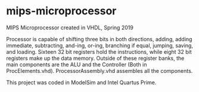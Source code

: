# mips-microprocessor
MIPS Microprocessor created in VHDL, Spring 2019

Processor is capable of shifting three bits in both directions, adding, adding immediate,
subtracting, and-ing, or-ing, branching if equal, jumping, saving, and loading. Sixteen 32 bit registers
hold the instructions, while eight 32 bit registers make up the data memory. Outside of these register banks,
the main components are the ALU and the Controller (Both in ProcElements.vhd). ProcessorAssembly.vhd assembles
all the components.

This project was coded in ModelSim and Intel Quartus Prime.
